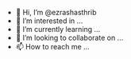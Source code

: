 - 👋 Hi, I’m @ezrashasthrib
- 👀 I’m interested in ...
- 🌱 I’m currently learning ...
- 💞️ I’m looking to collaborate on ...
- 📫 How to reach me ...

<!---
ezrashasthrib/ezrashasthrib is a ✨ special ✨ repository because its `README.md` (this file) appears on your GitHub profile.
You can click the Preview link to take a look at your changes.
--->
